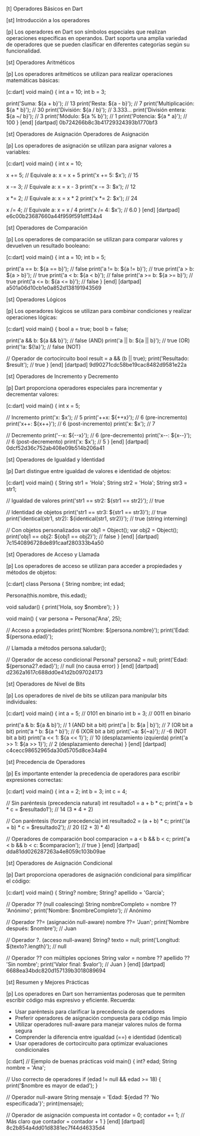 [t] Operadores Básicos en Dart

[st] Introducción a los operadores

[p]
Los operadores en Dart son símbolos especiales que realizan operaciones específicas en operandos. Dart soporta una amplia variedad de operadores que se pueden clasificar en diferentes categorías según su funcionalidad.

[st] Operadores Aritméticos

[p]
Los operadores aritméticos se utilizan para realizar operaciones matemáticas básicas:

[c:dart]
void main() {
  int a = 10;
  int b = 3;
  
  print('Suma: ${a + b}');        // 13
  print('Resta: ${a - b}');       // 7
  print('Multiplicación: ${a * b}'); // 30
  print('División: ${a / b}');    // 3.333...
  print('División entera: ${a ~/ b}'); // 3
  print('Módulo: ${a % b}');      // 1
  print('Potencia: ${a * a}');    // 100
}
[end]
[dartpad] 0b724266b8c3b41729324393b1770bf3

[st] Operadores de Asignación Operadores de Asignación

[p]
Los operadores de asignación se utilizan para asignar valores a variables:

[c:dart]
void main() {
  int x = 10;
  
  x += 5;  // Equivale a: x = x + 5
  print('x += 5: $x'); // 15
  
  x -= 3;  // Equivale a: x = x - 3
  print('x -= 3: $x'); // 12
  
  x *= 2;  // Equivale a: x = x * 2
  print('x *= 2: $x'); // 24
  
  x /= 4;  // Equivale a: x = x / 4
  print('x /= 4: $x'); // 6.0
}
[end]
[dartpad] e6c00b23687660a44f959f591dff34a4

[st] Operadores de Comparación

[p]
Los operadores de comparación se utilizan para comparar valores y devuelven un resultado booleano:

[c:dart]
void main() {
  int a = 10;
  int b = 5;
  
  print('a == b: ${a == b}');  // false
  print('a != b: ${a != b}');  // true
  print('a > b: ${a > b}');    // true
  print('a < b: ${a < b}');    // false
  print('a >= b: ${a >= b}');  // true
  print('a <= b: ${a <= b}');  // false
}
[end]
[dartpad] a501a06d10cb1e0a852d138191943569

[st] Operadores Lógicos

[p]
Los operadores lógicos se utilizan para combinar condiciones y realizar operaciones lógicas:

[c:dart]
void main() {
  bool a = true;
  bool b = false;
  
  print('a && b: ${a && b}');  // false (AND)
  print('a || b: ${a || b}');  // true (OR)
  print('!a: ${!a}');          // false (NOT)
  
  // Operador de cortocircuito
  bool result = a && (b || true);
  print('Resultado: $result'); // true
}
[end]
[dartpad] 9d90271cdc58be19cac8482d9581e22a

[st] Operadores de Incremento y Decremento 

[p]
Dart proporciona operadores especiales para incrementar y decrementar valores:

[c:dart]
void main() {
  int x = 5;
  
  // Incremento
  print('x: $x');      // 5
  print('++x: ${++x}'); // 6 (pre-incremento)
  print('x++: ${x++}'); // 6 (post-incremento)
  print('x: $x');      // 7
  
  // Decremento
  print('--x: ${--x}'); // 6 (pre-decremento)
  print('x--: ${x--}'); // 6 (post-decremento)
  print('x: $x');      // 5
}
[end]
[dartpad] 0dcf52d36c752ab408e09b514b206a41

[st] Operadores de Igualdad y Identidad

[p]
Dart distingue entre igualdad de valores e identidad de objetos:

[c:dart]
void main() {
  String str1 = 'Hola';
  String str2 = 'Hola';
  String str3 = str1;
  
  // Igualdad de valores
  print('str1 == str2: ${str1 == str2}'); // true
  
  // Identidad de objetos
  print('str1 == str3: ${str1 == str3}'); // true
  print('identical(str1, str2): ${identical(str1, str2)}'); // true (string interning)
  
  // Con objetos personalizados
  var obj1 = Object();
  var obj2 = Object();
  print('obj1 == obj2: ${obj1 == obj2}'); // false
}
[end]
[dartpad] 7c1540896728de891caaf280333b4a50

[st] Operadores de Acceso y Llamada

[p]
Los operadores de acceso se utilizan para acceder a propiedades y métodos de objetos:

[c:dart]
class Persona {
  String nombre;
  int edad;
  
  Persona(this.nombre, this.edad);
  
  void saludar() {
    print('Hola, soy $nombre');
  }
}

void main() {
  var persona = Persona('Ana', 25);
  
  // Acceso a propiedades
  print('Nombre: ${persona.nombre}');
  print('Edad: ${persona.edad}');
  
  // Llamada a métodos
  persona.saludar();
  
  // Operador de acceso condicional
  Persona? persona2 = null;
  print('Edad: ${persona2?.edad}'); // null (no causa error)
}
[end]
[dartpad] d2362a1617c688dd0e41d2b097024173

[st] Operadores de Nivel de Bits

[p]
Los operadores de nivel de bits se utilizan para manipular bits individuales:

[c:dart]
void main() {
  int a = 5;  // 0101 en binario
  int b = 3;  // 0011 en binario
  
  print('a & b: ${a & b}');   // 1 (AND bit a bit)
  print('a | b: ${a | b}');   // 7 (OR bit a bit)
  print('a ^ b: ${a ^ b}');   // 6 (XOR bit a bit)
  print('~a: ${~a}');         // -6 (NOT bit a bit)
  print('a << 1: ${a << 1}'); // 10 (desplazamiento izquierda)
  print('a >> 1: ${a >> 1}'); // 2 (desplazamiento derecha)
}
[end]
[dartpad] c4cecc98652965da30d5705d8ce34a94

[st] Precedencia de Operadores

[p]
Es importante entender la precedencia de operadores para escribir expresiones correctas:

[c:dart]
void main() {
  int a = 2;
  int b = 3;
  int c = 4;
  
  // Sin paréntesis (precedencia natural)
  int resultado1 = a + b * c;
  print('a + b * c = $resultado1'); // 14 (3 * 4 + 2)
  
  // Con paréntesis (forzar precedencia)
  int resultado2 = (a + b) * c;
  print('(a + b) * c = $resultado2'); // 20 ((2 + 3) * 4)
  
  // Operadores de comparación
  bool comparacion = a < b && b < c;
  print('a < b && b < c: $comparacion'); // true
}
[end]
[dartpad] dda81dd026287263a4e8059c103b09ae

[st] Operadores de Asignación Condicional

[p]
Dart proporciona operadores de asignación condicional para simplificar el código:

[c:dart]
void main() {
  String? nombre;
  String? apellido = 'García';
  
  // Operador ?? (null coalescing)
  String nombreCompleto = nombre ?? 'Anónimo';
  print('Nombre: $nombreCompleto'); // Anónimo
  
  // Operador ??= (asignación null-aware)
  nombre ??= 'Juan';
  print('Nombre después: $nombre'); // Juan
  
  // Operador ?. (acceso null-aware)
  String? texto = null;
  print('Longitud: ${texto?.length}'); // null
  
  // Operador ?? con múltiples opciones
  String valor = nombre ?? apellido ?? 'Sin nombre';
  print('Valor final: $valor'); // Juan
}
[end]
[dartpad] 6688ea34bdc820d157139b3018089694

[st] Resumen y Mejores Prácticas

[p]
Los operadores en Dart son herramientas poderosas que te permiten escribir código más expresivo y eficiente. Recuerda:

- Usar paréntesis para clarificar la precedencia de operadores
- Preferir operadores de asignación compuesta para código más limpio
- Utilizar operadores null-aware para manejar valores nulos de forma segura
- Comprender la diferencia entre igualdad (==) e identidad (identical)
- Usar operadores de cortocircuito para optimizar evaluaciones condicionales

[c:dart]
// Ejemplo de buenas prácticas
void main() {
  int? edad;
  String nombre = 'Ana';
  
  // Uso correcto de operadores
  if (edad != null && edad >= 18) {
    print('$nombre es mayor de edad');
  }
  
  // Operador null-aware
  String mensaje = 'Edad: ${edad ?? 'No especificada'}';
  print(mensaje);
  
  // Operador de asignación compuesta
  int contador = 0;
  contador += 1; // Más claro que contador = contador + 1
}
[end]
[dartpad] 8c2b854a4dd01d8381ec7f44d46335d4

